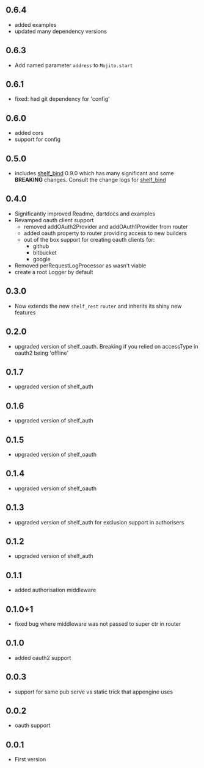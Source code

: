 ## 0.6.4

* added examples
* updated many dependency versions

## 0.6.3

* Add named parameter `address` to `Mojito.start`

## 0.6.1

* fixed: had git dependency for 'config'

## 0.6.0

* added cors
* support for config


## 0.5.0

* includes [shelf_bind][shelf_bind] 0.9.0 which has many significant and some **BREAKING**
changes. Consult the change logs for [shelf_bind][shelf_bind]

## 0.4.0

* Significantly improved Readme, dartdocs and examples
* Revamped oauth client support
  * removed addOAuth2Provider and addOAuth1Provider from router
  * added oauth property to router providing access to new builders
  * out of the box support for creating oauth clients for:
    * github
    * bitbucket
    * google
* Removed perRequestLogProcessor as wasn't viable
* create a root Logger by default

## 0.3.0

* Now extends the new `shelf_rest` `router` and inherits its shiny new features

## 0.2.0

* upgraded version of shelf_oauth. Breaking if you relied on accessType in oauth2
being 'offline'

## 0.1.7

* upgraded version of shelf_auth

## 0.1.6

* upgraded version of shelf_auth

## 0.1.5

* upgraded version of shelf_oauth

## 0.1.4

* upgraded version of shelf_oauth

## 0.1.3

* upgraded version of shelf_auth for exclusion support in authorisers

## 0.1.2

* upgraded version of shelf_auth

## 0.1.1

* added authorisation middleware

## 0.1.0+1

* fixed bug where middleware was not passed to super ctr in router

## 0.1.0

* added oauth2 support

## 0.0.3

* support for same pub serve vs static trick that appengine uses

## 0.0.2

* oauth support

## 0.0.1

* First version 


[mojito]: https://pub.dartlang.org/packages/mojito
[shelf]: https://pub.dartlang.org/packages/shelf
[shelf_auth]: https://pub.dartlang.org/packages/shelf_auth
[shelf_auth_session]: https://pub.dartlang.org/packages/shelf_auth_session
[shelf_route]: https://pub.dartlang.org/packages/shelf_route
[shelf_static]: https://pub.dartlang.org/packages/shelf_static
[shelf_proxy]: https://pub.dartlang.org/packages/shelf_proxy
[shelf_bind]: https://pub.dartlang.org/packages/shelf_bind
[shelf_rest]: https://pub.dartlang.org/packages/shelf_rest
[shelf_oauth]: https://pub.dartlang.org/packages/shelf_oauth
[shelf_oauth_memcache]: https://pub.dartlang.org/packages/shelf_oauth_memcache
[shelf_exception_handler]: https://pub.dartlang.org/packages/shelf_exception_handler
[backlog.io]: http://backlog.io
[routing_blog]: http://blog.backlog.io/2015/06/completely-routed.html